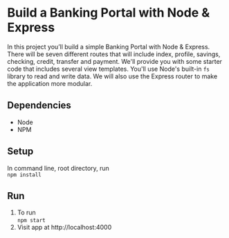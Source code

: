 # Build a Banking Portal with Node & Express

In this project you’ll build a simple Banking Portal with Node & Express. There will be seven different routes that will include index, profile, savings, checking, credit, transfer and payment. We'll provide you with some starter code that includes several view templates. You'll use Node's built-in `fs` library to read and write data. We will also use the Express router to make the application more modular.

## Dependencies
- Node
- NPM

## Setup
In command line, root directory, run  
`npm install`  
## Run  
1. To run  
`npm start`
2. Visit app at http://localhost:4000
